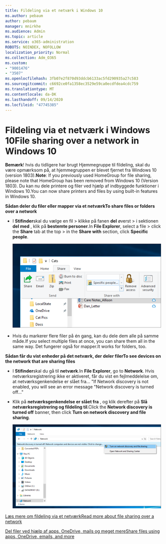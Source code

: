 ```yaml
---
title: Fildeling via et netværk i Windows 10
ms.author: pebaum
author: pebaum
manager: mnirkhe
ms.audience: Admin
ms.topic: article
ms.service: o365-administration
ROBOTS: NOINDEX, NOFOLLOW
localization_priority: Normal
ms.collection: Adm_O365
ms.custom:
- "9001476"
- "3507"
ms.openlocfilehash: 3fb07e2f870d93ddcb6133ac5fd290935a27c583
ms.sourcegitcommit: c6692ce0fa1358ec3529e59ca0ecdfdea4cdc759
ms.translationtype: MT
ms.contentlocale: da-DK
ms.lasthandoff: 09/14/2020
ms.locfileid: "47745385"
---
```

# <a name="file-sharing-over-a-network-in-windows-10"></a><span data-ttu-id="15457-102">Fildeling via et netværk i Windows 10</span><span class="sxs-lookup"><span data-stu-id="15457-102">File sharing over a network in Windows 10</span></span>

<span data-ttu-id="15457-103">**Bemærk**! hvis du tidligere har brugt Hjemmegruppe til fildeling, skal du være opmærksom på, at hjemmegruppen er blevet fjernet fra Windows 10 (version 1803).</span><span class="sxs-lookup"><span data-stu-id="15457-103">**Note**: If you previously used HomeGroup for file sharing, please note that HomeGroup has been removed from Windows 10 (Version 1803).</span></span> <span data-ttu-id="15457-104">Du kan nu dele printere og filer ved hjælp af indbyggede funktioner i Windows 10.</span><span class="sxs-lookup"><span data-stu-id="15457-104">You can now share printers and files by using built-in features in Windows 10.</span></span>

<span data-ttu-id="15457-105">**Sådan deler du filer eller mapper via et netværk**</span><span class="sxs-lookup"><span data-stu-id="15457-105">**To share files or folders over a network**</span></span>

- <span data-ttu-id="15457-106">I **Stifinder**skal du vælge en fil > klikke på fanen **del** øverst > i sektionen **del med** , klik på **bestemte personer**.</span><span class="sxs-lookup"><span data-stu-id="15457-106">In **File Explorer**, select a file > click the **Share** tab at the top > in the **Share with** section, click **Specific people**.</span></span>

    ![Dele en fil med bestemte personer.](media/share-with-specific-people.png)
          
- <span data-ttu-id="15457-108">Hvis du markerer flere filer på én gang, kan du dele dem alle på samme måde.</span><span class="sxs-lookup"><span data-stu-id="15457-108">If you select multiple files at once, you can share them all in the same way.</span></span> <span data-ttu-id="15457-109">Det fungerer også for mapper.</span><span class="sxs-lookup"><span data-stu-id="15457-109">It works for folders, too.</span></span>

<span data-ttu-id="15457-110">**Sådan får du vist enheder på det netværk, der deler filer**</span><span class="sxs-lookup"><span data-stu-id="15457-110">**To see devices on the network that are sharing files**</span></span>

- <span data-ttu-id="15457-111">I **Stifinder**skal du gå til **netværk**.</span><span class="sxs-lookup"><span data-stu-id="15457-111">In **File Explorer**, go to **Network**.</span></span> <span data-ttu-id="15457-112">Hvis netværksregistrering ikke er aktiveret, får du vist en fejlmeddelelse om, at netværksgenkendelse er slået fra... "</span><span class="sxs-lookup"><span data-stu-id="15457-112">If Network discovery is not enabled, you will see an error message "Network discovery is turned off..."</span></span>

- <span data-ttu-id="15457-113">Klik på **netværksgenkendelse er slået fra** , og klik derefter på **Slå netværksregistrering og fildeling til**.</span><span class="sxs-lookup"><span data-stu-id="15457-113">Click the **Network discovery is turned off** banner, then click **Turn on network discovery and file sharing**.</span></span>

    ![Slå netværksregistrering og fildeling til.](media/turn-on-network-discovery.png)

[<span data-ttu-id="15457-115">Læs mere om fildeling via et netværk</span><span class="sxs-lookup"><span data-stu-id="15457-115">Read more about file sharing over a network</span></span>](https://support.microsoft.com/help/4092694/windows-10-file-sharing-over-a-network)

[<span data-ttu-id="15457-116">Del filer ved hjælp af apps, OneDrive, mails og meget mere</span><span class="sxs-lookup"><span data-stu-id="15457-116">Share files using apps, OneDrive, emails, and more</span></span>](https://support.microsoft.com/help/4027674/windows-10-share-files-in-file-explorer)
